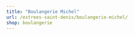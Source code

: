 ```yaml
---
title: "Boulangerie Michel"
url: /estrees-saint-denis/boulangerie-michel/
shop: boulangerie
---
```

